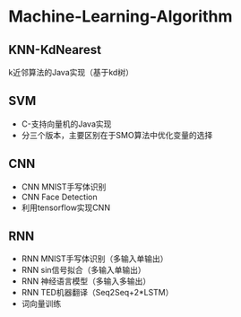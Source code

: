 # Machine-Learning-Algorithm

## KNN-KdNearest
k近邻算法的Java实现（基于kd树）

## SVM
* C-支持向量机的Java实现  
* 分三个版本，主要区别在于SMO算法中优化变量的选择

## CNN
* CNN MNIST手写体识别
* CNN Face Detection
* 利用tensorflow实现CNN

## RNN
* RNN MNIST手写体识别（多输入单输出）
* RNN sin信号拟合（多输入单输出）
* RNN 神经语言模型（多输入多输出）
* RNN TED机器翻译（Seq2Seq+2*LSTM）
* 词向量训练

